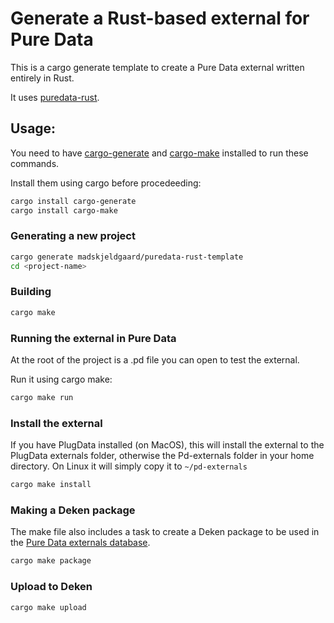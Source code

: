 # Generate a Rust-based external for Pure Data

This is a cargo generate template to create a Pure Data external written entirely in Rust.

It uses [puredata-rust](https://github.com/x37v/puredata-rust).

## Usage:

You need to have [cargo-generate](https://github.com/cargo-generate/cargo-generate) and [cargo-make](https://github.com/sagiegurari/cargo-make) installed to run these commands.

Install them using cargo before procedeeding:
    
```bash
cargo install cargo-generate
cargo install cargo-make
```

### Generating a new project

```bash
cargo generate madskjeldgaard/puredata-rust-template
cd <project-name>
```

### Building

```bash
cargo make
```

### Running the external in Pure Data

At the root of the project is a .pd file you can open to test the external.

Run it using cargo make:

```bash
cargo make run
```

### Install the external

If you have PlugData installed (on MacOS), this will install the external to the PlugData externals folder, otherwise the Pd-externals folder in your home directory. On Linux it will simply copy it to `~/pd-externals`

```bash
cargo make install
```

### Making a Deken package

The make file also includes a task to create a Deken package to be used in the [Pure Data externals database](https://deken.puredata.info/).

```bash
cargo make package
```

### Upload to Deken

```bash
cargo make upload
```
